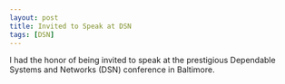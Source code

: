```yaml
---
layout: post
title: Invited to Speak at DSN
tags: [DSN]
---
```


I had the honor of being invited to speak at the prestigious Dependable Systems and Networks (DSN) conference in Baltimore.
